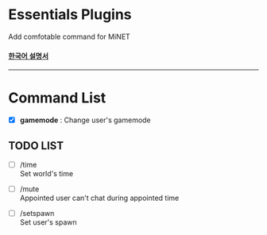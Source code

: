 Essentials Plugins
========

Add comfotable command for MiNET

#### [한국어 설명서](https://github.com/PIEA/Essentials/blob/master/README_kor.md#essentials)


----------

Command List
======
- [x] __gamemode__ : Change user's gamemode

TODO LIST
--
- [ ] /time
<br>Set world's time

- [ ] /mute
<br>Appointed user can't chat during appointed time

- [ ] /setspawn
<br>Set user's spawn
